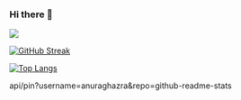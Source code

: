 ### Hi there 👋
![](https://komarev.com/ghpvc/?username=Atomic-C&color=green)

[![GitHub Streak](http://github-readme-streak-stats.herokuapp.com?user=Atomic-C&theme=hacker&hide_border=true)](https://git.io/streak-stats)



[![Top Langs](https://github-readme-stats.vercel.app/api/top-langs/?username=Atomic-C&layout=compact)](https://github.com/Atomic-C/github-readme-stats)

api/pin?username=anuraghazra&repo=github-readme-stats

<!--
**Atomic-C/Atomic-C** is a ✨ _special_ ✨ repository because its `README.md` (this file) appears on your GitHub profile.

Here are some ideas to get you started:

- 🔭 I’m currently working on ...
- 🌱 I’m currently learning ...
- 👯 I’m looking to collaborate on ...
- 🤔 I’m looking for help with ...
- 💬 Ask me about ...
- 📫 How to reach me: ...
- 😄 Pronouns: ...
- ⚡ Fun fact: ...
-->
